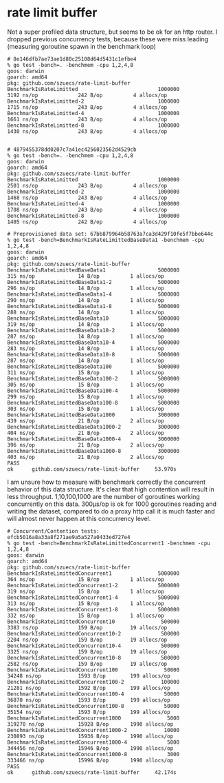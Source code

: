 # rate limit buffer

Not a super profiled data structure, but seems to be ok for an http
router. I dropped previous concurrency tests, because these were
miss leading (measuring goroutine spawn in the benchmark loop)

    # 8e146dfb7ae73ae1d80c25108d64d5431c1efbe4
    % go test -bench=. -benchmem -cpu 1,2,4,8
    goos: darwin
    goarch: amd64
    pkg: github.com/szuecs/rate-limit-buffer
    BenchmarkIsRateLimitted                          1000000              3192 ns/op             242 B/op          4 allocs/op
    BenchmarkIsRateLimitted-2                        1000000              1715 ns/op             243 B/op          4 allocs/op
    BenchmarkIsRateLimitted-4                        1000000              1661 ns/op             243 B/op          4 allocs/op
    BenchmarkIsRateLimitted-8                        1000000              1430 ns/op             243 B/op          4 allocs/op


    # 4879455378dd0207c7a41ec4256023562d4529cb
    % go test -bench=. -benchmem -cpu 1,2,4,8
    goos: darwin
    goarch: amd64
    pkg: github.com/szuecs/rate-limit-buffer
    BenchmarkIsRateLimitted                          1000000              2501 ns/op             243 B/op          4 allocs/op
    BenchmarkIsRateLimitted-2                        1000000              1468 ns/op             243 B/op          4 allocs/op
    BenchmarkIsRateLimitted-4                        1000000              1708 ns/op             243 B/op          4 allocs/op
    BenchmarkIsRateLimitted-8                        1000000              1405 ns/op             242 B/op          4 allocs/op

    # Preprovisioned data set: 67bb879964b58763a7ca3d429f10fe5f7bbe644c
    % go test -bench=BenchmarkIsRateLimittedBaseData1 -benchmem -cpu 1,2,4,8
    goos: darwin
    goarch: amd64
    pkg: github.com/szuecs/rate-limit-buffer
    BenchmarkIsRateLimittedBaseData1                 5000000               315 ns/op              14 B/op          1 allocs/op
    BenchmarkIsRateLimittedBaseData1-2               5000000               296 ns/op              14 B/op          1 allocs/op
    BenchmarkIsRateLimittedBaseData1-4               5000000               290 ns/op              14 B/op          1 allocs/op
    BenchmarkIsRateLimittedBaseData1-8               5000000               288 ns/op              14 B/op          1 allocs/op
    BenchmarkIsRateLimittedBaseData10                5000000               319 ns/op              14 B/op          1 allocs/op
    BenchmarkIsRateLimittedBaseData10-2              5000000               287 ns/op              14 B/op          1 allocs/op
    BenchmarkIsRateLimittedBaseData10-4              5000000               283 ns/op              14 B/op          1 allocs/op
    BenchmarkIsRateLimittedBaseData10-8              5000000               287 ns/op              14 B/op          1 allocs/op
    BenchmarkIsRateLimittedBaseData100               5000000               311 ns/op              15 B/op          1 allocs/op
    BenchmarkIsRateLimittedBaseData100-2             5000000               305 ns/op              15 B/op          1 allocs/op
    BenchmarkIsRateLimittedBaseData100-4             5000000               299 ns/op              15 B/op          1 allocs/op
    BenchmarkIsRateLimittedBaseData100-8             5000000               303 ns/op              15 B/op          1 allocs/op
    BenchmarkIsRateLimittedBaseData1000              3000000               439 ns/op              21 B/op          2 allocs/op
    BenchmarkIsRateLimittedBaseData1000-2            3000000               404 ns/op              21 B/op          2 allocs/op
    BenchmarkIsRateLimittedBaseData1000-4            3000000               396 ns/op              21 B/op          2 allocs/op
    BenchmarkIsRateLimittedBaseData1000-8            3000000               403 ns/op              21 B/op          2 allocs/op
    PASS
    ok      github.com/szuecs/rate-limit-buffer     53.970s

I am unsure how to measure with benchmark correctly the concurrent
behavior of this data structure. It's clear that high contention will
result in less throughput. 1,10,100,1000 are the number of goroutines
working concurrently on this data. 300µs/op is ok for 1000 goroutines
reading and writing the dataset, compared to do a proxy http call it
is much faster and will almost never happen at this concurrency level.

    # Concurrent/Contention tests: efcb5016a8a33a8f271ae9a5a527a0433ed727e4
    % go test -bench=BenchmarkIsRateLimittedConcurrent1 -benchmem -cpu 1,2,4,8
    goos: darwin
    goarch: amd64
    pkg: github.com/szuecs/rate-limit-buffer
    BenchmarkIsRateLimittedConcurrent1               5000000               364 ns/op              15 B/op          1 allocs/op
    BenchmarkIsRateLimittedConcurrent1-2             5000000               319 ns/op              15 B/op          1 allocs/op
    BenchmarkIsRateLimittedConcurrent1-4             5000000               313 ns/op              15 B/op          1 allocs/op
    BenchmarkIsRateLimittedConcurrent1-8             5000000               332 ns/op              15 B/op          1 allocs/op
    BenchmarkIsRateLimittedConcurrent10               500000              3383 ns/op             159 B/op         19 allocs/op
    BenchmarkIsRateLimittedConcurrent10-2             500000              2204 ns/op             159 B/op         19 allocs/op
    BenchmarkIsRateLimittedConcurrent10-4             500000              3325 ns/op             159 B/op         19 allocs/op
    BenchmarkIsRateLimittedConcurrent10-8             500000              2582 ns/op             159 B/op         19 allocs/op
    BenchmarkIsRateLimittedConcurrent100               50000             34248 ns/op            1593 B/op        199 allocs/op
    BenchmarkIsRateLimittedConcurrent100-2            100000             21281 ns/op            1592 B/op        199 allocs/op
    BenchmarkIsRateLimittedConcurrent100-4             50000             36870 ns/op            1593 B/op        199 allocs/op
    BenchmarkIsRateLimittedConcurrent100-8             50000             35154 ns/op            1593 B/op        199 allocs/op
    BenchmarkIsRateLimittedConcurrent1000               5000            319270 ns/op           15928 B/op       1990 allocs/op
    BenchmarkIsRateLimittedConcurrent1000-2            10000            230893 ns/op           15936 B/op       1990 allocs/op
    BenchmarkIsRateLimittedConcurrent1000-4             5000            344456 ns/op           15946 B/op       1990 allocs/op
    BenchmarkIsRateLimittedConcurrent1000-8             3000            333466 ns/op           15996 B/op       1990 allocs/op
    PASS
    ok      github.com/szuecs/rate-limit-buffer     42.174s
